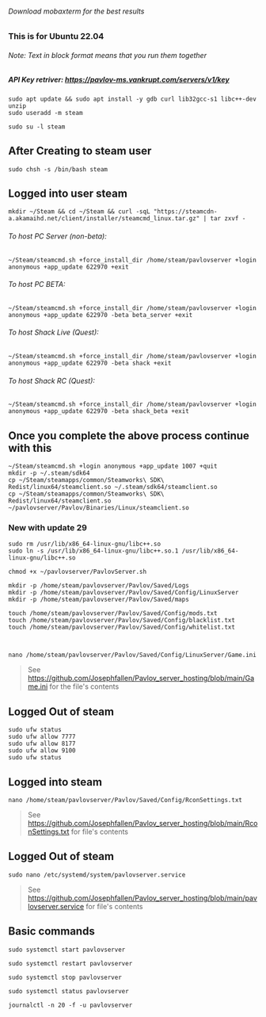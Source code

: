 ###### Download mobaxterm for the best results
### This is for Ubuntu 22.04 
###### Note: Text in block format means that you run them together
##### API Key retriver: https://pavlov-ms.vankrupt.com/servers/v1/key

```
sudo apt update && sudo apt install -y gdb curl lib32gcc-s1 libc++-dev unzip
sudo useradd -m steam

sudo su -l steam
```
## After Creating to steam user
```
sudo chsh -s /bin/bash steam
```
## Logged into user steam
```
mkdir ~/Steam && cd ~/Steam && curl -sqL "https://steamcdn-a.akamaihd.net/client/installer/steamcmd_linux.tar.gz" | tar zxvf -
```
###### To host PC Server (non-beta):
```
~/Steam/steamcmd.sh +force_install_dir /home/steam/pavlovserver +login anonymous +app_update 622970 +exit
```
###### To host PC BETA:
```
~/Steam/steamcmd.sh +force_install_dir /home/steam/pavlovserver +login anonymous +app_update 622970 -beta beta_server +exit
```
###### To host Shack Live (Quest):
```
~/Steam/steamcmd.sh +force_install_dir /home/steam/pavlovserver +login anonymous +app_update 622970 -beta shack +exit
```
###### To host Shack RC (Quest):
```
~/Steam/steamcmd.sh +force_install_dir /home/steam/pavlovserver +login anonymous +app_update 622970 -beta shack_beta +exit
```
## Once you complete the above process continue with this
```
~/Steam/steamcmd.sh +login anonymous +app_update 1007 +quit
mkdir -p ~/.steam/sdk64
cp ~/Steam/steamapps/common/Steamworks\ SDK\ Redist/linux64/steamclient.so ~/.steam/sdk64/steamclient.so
cp ~/Steam/steamapps/common/Steamworks\ SDK\ Redist/linux64/steamclient.so ~/pavlovserver/Pavlov/Binaries/Linux/steamclient.so
```

### New with update 29 
```
sudo rm /usr/lib/x86_64-linux-gnu/libc++.so 
sudo ln -s /usr/lib/x86_64-linux-gnu/libc++.so.1 /usr/lib/x86_64-linux-gnu/libc++.so
```

```
chmod +x ~/pavlovserver/PavlovServer.sh

mkdir -p /home/steam/pavlovserver/Pavlov/Saved/Logs
mkdir -p /home/steam/pavlovserver/Pavlov/Saved/Config/LinuxServer
mkdir -p /home/steam/pavlovserver/Pavlov/Saved/maps

touch /home/steam/pavlovserver/Pavlov/Saved/Config/mods.txt
touch /home/steam/pavlovserver/Pavlov/Saved/Config/blacklist.txt
touch /home/steam/pavlovserver/Pavlov/Saved/Config/whitelist.txt



nano /home/steam/pavlovserver/Pavlov/Saved/Config/LinuxServer/Game.ini
```
> See https://github.com/Josephfallen/Pavlov_server_hosting/blob/main/Game.ini for the file's contents

## Logged Out of steam
```
sudo ufw status
sudo ufw allow 7777
sudo ufw allow 8177
sudo ufw allow 9100
sudo ufw status
```
## Logged into steam
```
nano /home/steam/pavlovserver/Pavlov/Saved/Config/RconSettings.txt
```
> See https://github.com/Josephfallen/Pavlov_server_hosting/blob/main/RconSettings.txt for file's contents
## Logged Out of steam
```
sudo nano /etc/systemd/system/pavlovserver.service
```
> See https://github.com/Josephfallen/Pavlov_server_hosting/blob/main/pavlovserver.service for file's contents
## Basic commands
```
sudo systemctl start pavlovserver

sudo systemctl restart pavlovserver

sudo systemctl stop pavlovserver

sudo systemctl status pavlovserver

journalctl -n 20 -f -u pavlovserver
```
